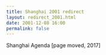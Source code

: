 ```yaml
---
title: Shanghai 2001 redirect
layout: redirect_2001.html
date: 2001-12-08 16:00
permalink: false
---
```


Shanghai Agenda  [page moved, 2017]
